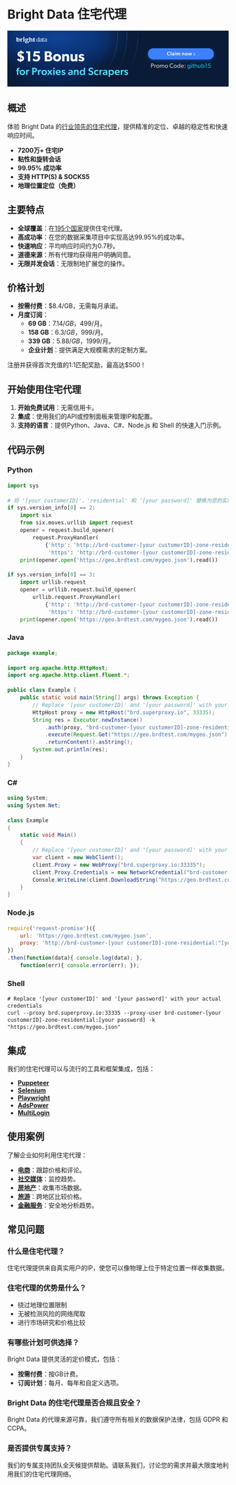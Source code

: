 # Bright Data 住宅代理

[![Promo](https://github.com/bright-cn/Rotating-Residential-Proxies/blob/main/Proxies%20and%20scrapers%20GitHub%20bonus%20banner.png)](https://bright.cn/proxy-types/residential-proxies?promo=github15) 

## 概述
体验 Bright Data 的[行业领先的住宅代理](https://bright.cn/proxy-types/residential-proxies)，提供精准的定位、卓越的稳定性和快速响应时间。

- **7200万+ 住宅IP**
- **粘性和旋转会话**
- **99.95% 成功率**
- **支持 HTTP(S) & SOCKS5**
- **地理位置定位（免费）**

## 主要特点
- **全球覆盖**：在[195个国家](https://bright.cn/locations)提供住宅代理。
- **高成功率**：在您的数据采集项目中实现高达99.95%的成功率。
- **快速响应**：平均响应时间约为0.7秒。
- **道德来源**：所有代理均获得用户明确同意。
- **无限并发会话**：无限制地扩展您的操作。

## 价格计划
- **按需付费**：$8.4/GB，无需每月承诺。
- **月度订阅**：
  - **69 GB**：$7.14/GB，$499/月。
  - **158 GB**：$6.3/GB，$999/月。
  - **339 GB**：$5.88/GB，$1999/月。
  - **企业计划**：提供满足大规模需求的定制方案。

注册并获得首次充值的1:1匹配奖励，最高达$500！

## 开始使用住宅代理
1. **开始免费试用**：无需信用卡。
2. **集成**：使用我们的API或控制面板来管理IP和配置。
3. **支持的语言**：提供Python、Java、C#、Node.js 和 Shell 的快速入门示例。

## 代码示例

### Python

```python
import sys

# 将 '[your customerID]'、'residential' 和 '[your password]' 替换为您的实际 Bright Data 客户ID、区域和密码
if sys.version_info[0] == 2:
    import six
    from six.moves.urllib import request
    opener = request.build_opener(
        request.ProxyHandler(
            {'http': 'http://brd-customer-[your customerID]-zone-residential:"[your password]"@brd.superproxy.io:33335',
             'https': 'http://brd-customer-[your customerID]-zone-residential:"[your password]"@brd.superproxy.io:33335'}))
    print(opener.open('https://geo.brdtest.com/mygeo.json').read())

if sys.version_info[0] == 3:
    import urllib.request
    opener = urllib.request.build_opener(
        urllib.request.ProxyHandler(
            {'http': 'http://brd-customer-[your customerID]-zone-residential:"[your password]"@brd.superproxy.io:33335',
             'https': 'http://brd-customer-[your customerID]-zone-residential:"[your password]"@brd.superproxy.io:33335'}))
    print(opener.open('https://geo.brdtest.com/mygeo.json').read())
```

### Java

```java
package example;

import org.apache.http.HttpHost;
import org.apache.http.client.fluent.*;

public class Example {
    public static void main(String[] args) throws Exception {
        // Replace '[your customerID]' and '[your password]' with your actual credentials
        HttpHost proxy = new HttpHost("brd.superproxy.io", 33335);
        String res = Executor.newInstance()
            .auth(proxy, "brd-customer-[your customerID]-zone-residential", "[your password]")
            .execute(Request.Get("https://geo.brdtest.com/mygeo.json").viaProxy(proxy))
            .returnContent().asString();
        System.out.println(res);
    }
}
```

### C#

```c#
using System;
using System.Net;

class Example
{
    static void Main()
    {
        // Replace '[your customerID]' and '[your password]' with your actual credentials
        var client = new WebClient();
        client.Proxy = new WebProxy("brd.superproxy.io:33335");
        client.Proxy.Credentials = new NetworkCredential("brd-customer-[your customerID]-zone-residential", "[your password]");
        Console.WriteLine(client.DownloadString("https://geo.brdtest.com/mygeo.json"));
    }
}
```

### Node.js

```node.js
require('request-promise')({
    url: 'https://geo.brdtest.com/mygeo.json',
    proxy: 'http://brd-customer-[your customerID]-zone-residential:"[your password]"@brd.superproxy.io:33335',
})
.then(function(data){ console.log(data); },
    function(err){ console.error(err); });
```

### Shell

```shell
# Replace '[your customerID]' and '[your password]' with your actual credentials
curl --proxy brd.superproxy.io:33335 --proxy-user brd-customer-[your customerID]-zone-residential:[your password] -k "https://geo.brdtest.com/mygeo.json"
```

## 集成
我们的住宅代理可以与流行的工具和框架集成，包括：

- [**Puppeteer**](https://bright.cn/integration/puppeteer)
- [**Selenium**](https://bright.cn/integration/selenium)
- [**Playwright**](https://bright.cn/integration/playwright)
- [**AdsPower**](https://bright.cn/integration/adspower)
- [**MultiLogin**](https://bright.cn/integration/multilogin)

## 使用案例
了解企业如何利用住宅代理：

- [**电商**](https://bright.cn/use-cases/ecommerce)：跟踪价格和评论。
- [**社交媒体**](https://bright.cn/use-cases/social-media-for-marketing)：监控趋势。
- [**房地产**](https://bright.cn/use-cases/real-estate)：收集市场数据。
- [**旅游**](https://bright.cn/use-cases/travel)：跨地区比较价格。
- [**金融服务**](https://bright.cn/use-cases/financial)：安全地分析趋势。

## 常见问题

### 什么是住宅代理？
住宅代理提供来自真实用户的IP，使您可以像物理上位于特定位置一样收集数据。

### 住宅代理的优势是什么？
- 绕过地理位置限制
- 无被检测风险的网络爬取
- 进行市场研究和价格比较

### 有哪些计划可供选择？
Bright Data 提供灵活的定价模式，包括：

- **按需付费**：按GB计费。
- **订阅计划**：每月、每年和自定义选项。

### Bright Data 的住宅代理是否合规且安全？
Bright Data 的代理来源可靠，我们遵守所有相关的数据保护法律，包括 GDPR 和 CCPA。

### 是否提供专属支持？
我们的专属支持团队全天候提供帮助。请联系我们，讨论您的需求并最大限度地利用我们的住宅代理网络。
